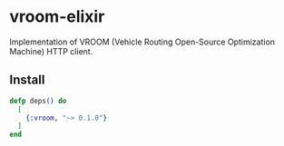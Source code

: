 # vroom-elixir

Implementation of VROOM (Vehicle Routing Open-Source Optimization Machine) HTTP client.

## Install

```elixir
defp deps() do
  [
    {:vroom, "~> 0.1.0"}
  ]
end
```
